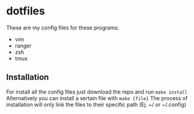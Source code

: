 # dotfiles
These are my config files for these programs:
* vim
* ranger
* zsh
* tmux

## Installation
For install all the config files just download the repo and run `make install`
Alternatively you can install a sertain file with `make {file}`
The process of installation will only link the files to their specific path (Ej. ~/ or ~/.config)
